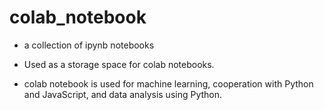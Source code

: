 # colab_notebook

- a collection of ipynb notebooks

- Used as a storage space for colab notebooks.

- colab notebook is used for machine learning, cooperation with Python and JavaScript, and data analysis using Python.
